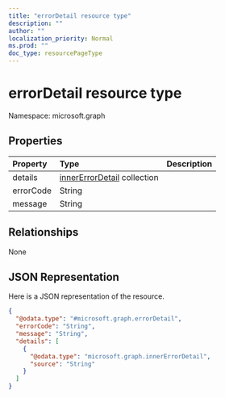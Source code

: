 ```yaml
---
title: "errorDetail resource type"
description: ""
author: ""
localization_priority: Normal
ms.prod: ""
doc_type: resourcePageType
---
```


# errorDetail resource type


Namespace: microsoft.graph



## Properties
|Property|Type|Description|
|:---|:---|:---|
|details|[innerErrorDetail](../resources/innererrordetail.md) collection||
|errorCode|String||
|message|String||

## Relationships
None

## JSON Representation
Here is a JSON representation of the resource.
<!-- {
  "blockType": "resource",
  "@odata.type": "microsoft.graph.errorDetail"
}
-->
``` json
{
  "@odata.type": "#microsoft.graph.errorDetail",
  "errorCode": "String",
  "message": "String",
  "details": [
    {
      "@odata.type": "microsoft.graph.innerErrorDetail",
      "source": "String"
    }
  ]
}
```

